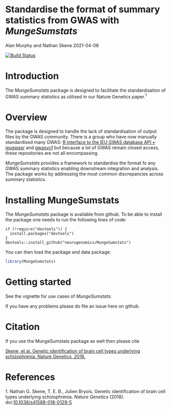 Standardise the format of summary statistics from GWAS with
*MungeSumstats*
================
Alan Murphy and Nathan Skene
2021-04-08

<!-- Readme.md is generated from Readme.Rmd. Please edit that file -->
<!-- badges: start -->

[![Build
Status](https://travis-ci.org/neurogenomics/MungeSumstats.svg?branch=master)](https://travis-ci.org/neurogenomics/MungeSumstats)
<!-- badges: end -->

# Introduction

The *MungeSumstats* package is designed to facilitate the
standardisation of GWAS summary statistics as utilised in our Nature
Genetics paper.<sup>1</sup>

# Overview

The package is designed to handle the lack of standardisation of output
files by the GWAS community. There is a group who have now manually
standardised many GWAS: [R interface to the IEU GWAS database API •
ieugwasr](https://mrcieu.github.io/ieugwasr/) and
[gwasvcf](https://github.com/MRCIEU/gwasvcf) but because a lot of GWAS
remain closed access, these repositories are not all encompassing.

*MungeSumstats* provides a framework to standardise the format fo any
GWAS summary statistics enabling downstream integration and analysis.
The package works by addressing the most common discrepancies across
summary statistics.

# Installing MungeSumstats

The *MungeSumstats* package is available from github. To be able to
install the package one needs to run the following lines of code:

    if (!require("devtools")) {
      install.packages("devtools")
    }
    devtools::install_github("neurogenomics/MungeSumstats")

You can then load the package and data package:

``` r
library(MungeSumstats)
```

# Getting started

See the vignette for use cases of *MungeSumstats*.

If you have any problems please do file an issue here on github.

# Citation

If you use the MungeSumstats package as well then please cite

[Skene, et al. Genetic identification of brain cell types underlying
schizophrenia. Nature Genetics,
2018.](https://www.nature.com/articles/s41588-018-0129-5)

# References

<div id="refs" class="references csl-bib-body" line-spacing="2">

<div id="ref-Skene2018" class="csl-entry">

<span class="csl-left-margin">1. </span><span
class="csl-right-inline">Nathan G. Skene, T. E. B., Julien Bryois.
Genetic identification of brain cell types underlying schizophrenia.
*Nature Genetics* (2018).
doi:[10.1038/s41588-018-0129-5](https://doi.org/10.1038/s41588-018-0129-5)</span>

</div>

</div>
